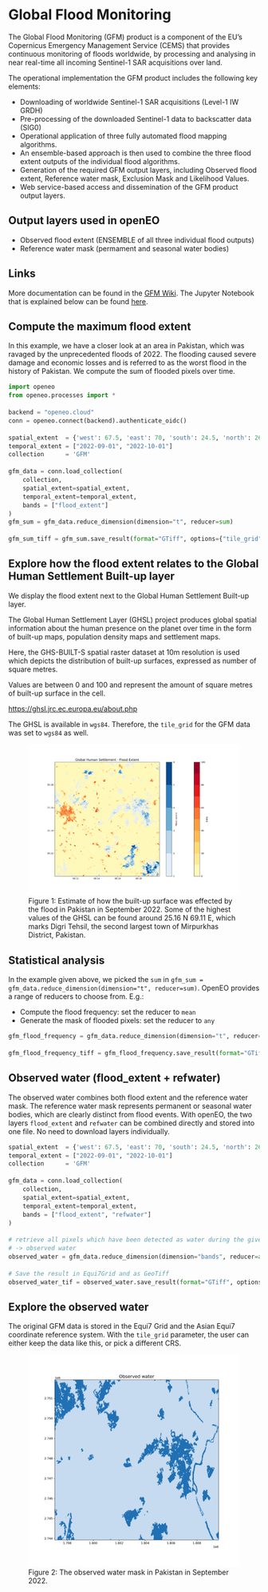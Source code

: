 # Global Flood Monitoring

The Global Flood Monitoring (GFM) product is a component of the EU’s Copernicus
Emergency Management Service (CEMS) that provides continuous monitoring of
floods worldwide, by processing and analysing in near real-time all
incoming Sentinel-1 SAR acquisitions over land.

The operational implementation the GFM product includes the following key
elements:
- Downloading of worldwide Sentinel-1 SAR acquisitions (Level-1 IW GRDH)
- Pre-processing of the downloaded Sentinel-1 data to backscatter data (SIG0)
- Operational application of three fully automated flood mapping algorithms.
- An ensemble-based approach is then used to combine the three flood extent
  outputs of the individual flood algorithms.
- Generation of the required GFM output layers, including Observed flood extent,
  Reference water mask, Exclusion Mask and Likelihood Values.
- Web service-based access and dissemination of the GFM product output layers.

## Output layers used in openEO
- Observed flood extent (ENSEMBLE of all three individual flood outputs)
- Reference water mask (permament and seasonal water bodies)

## Links
More documentation can be found in the [GFM Wiki](https://extwiki.eodc.eu/GFM). 
The Jupyter Notebook that is explained below can be found [here](https://github.com/eodcgmbh/openeo-examples/blob/master/UCs/UC11.ipynb). 



## Compute the maximum flood extent
In this example, we have a closer look at an area in Pakistan, which was ravaged by the unprecedented floods of 2022. The flooding caused severe damage and economic losses and is referred to as the worst flood in the history of Pakistan. 
We compute the sum of flooded pixels over time.

```python
import openeo
from openeo.processes import *

backend = "openeo.cloud"
conn = openeo.connect(backend).authenticate_oidc()

spatial_extent  = {'west': 67.5, 'east': 70, 'south': 24.5, 'north': 26}
temporal_extent = ["2022-09-01", "2022-10-01"] 
collection      = 'GFM'

gfm_data = conn.load_collection(
    collection, 
    spatial_extent=spatial_extent, 
    temporal_extent=temporal_extent, 
    bands = ["flood_extent"]
)
gfm_sum = gfm_data.reduce_dimension(dimension="t", reducer=sum)

gfm_sum_tiff = gfm_sum.save_result(format="GTiff", options={"tile_grid": "wgs84-1degree"})
```

## Explore how the flood extent relates to the Global Human Settlement Built-up layer

We display the flood extent next to the Global Human Settlement Built-up layer.

The Global Human Settlement Layer (GHSL) project produces global spatial 
information about the human presence on the planet over time in the form of 
built-up maps, population density maps and settlement maps.

Here, the GHS-BUILT-S spatial raster dataset at 10m resolution is used which 
depicts the distribution of built-up surfaces, expressed as number of square metres.

Values are between 0 and 100 and represent the amount of square metres of
built-up surface in the cell. 

https://ghsl.jrc.ec.europa.eu/about.php

The GHSL is available in `wgs84`. Therefore, the `tile_grid` for the GFM data was set to `wgs84` as well.

<figure>
    <img src="./gfm-flood-extent.png" alt="Flood extent">
    <figcaption>Figure 1: Estimate of how the built-up surface was effected by the flood in Pakistan in September 2022. Some of the highest values of the GHSL can be found around 25.16 N 69.11 E, which marks Digri Tehsil, the second largest town of Mirpurkhas District, Pakistan. </figcaption>
</figure>

## Statistical analysis

In the example given above, we picked the `sum` in `gfm_sum = gfm_data.reduce_dimension(dimension="t", reducer=sum)`. OpenEO provides a range of reducers to choose from. E.g.:

- Compute the flood frequency: set the reducer to `mean`
- Generate the mask of flooded pixels: set the reducer to `any`

```python
gfm_flood_frequency = gfm_data.reduce_dimension(dimension="t", reducer=mean)

gfm_flood_frequency_tiff = gfm_flood_frequency.save_result(format="GTiff", options={"tile_grid": "wgs84-1degree"})
```

## Observed water (flood_extent + refwater)

The observed water combines both flood extent and the reference water mask. The reference water mask represents permanent or seasonal water bodies, which are clearly distinct from flood events.
With openEO, the two layers `flood_extent` and `refwater` can be combined directly and stored into one file. No need to download layers individually.

```python
spatial_extent  = {'west': 67.5, 'east': 70, 'south': 24.5, 'north': 26}
temporal_extent = ["2022-09-01", "2022-10-01"] 
collection      = 'GFM'

gfm_data = conn.load_collection(
    collection, 
    spatial_extent=spatial_extent, 
    temporal_extent=temporal_extent, 
    bands = ["flood_extent", "refwater"]
)

# retrieve all pixels which have been detected as water during the given period
# -> observed water
observed_water = gfm_data.reduce_dimension(dimension="bands", reducer=any).reduce_dimension(dimension="t", reducer=any)

# Save the result in Equi7Grid and as GeoTiff
observed_water_tif = observed_water.save_result(format="GTiff", options={"tile_grid": "equi7"})
```

## Explore the observed water

The original GFM data is stored in the Equi7 Grid and the Asian Equi7 coordinate reference system. With the `tile_grid` parameter, the user can either keep the data like this, or pick a different CRS.

<figure>
    <img src="./gfm-observed-water.png" alt="Observed water">
    <figcaption>Figure 2: The observed water mask in Pakistan in September 2022.</figcaption>
</figure>
